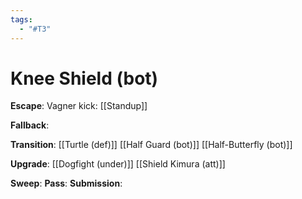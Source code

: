 ```yaml
---
tags:
  - "#T3"
---
```


# Knee Shield (bot)

**Escape**:
Vagner kick: [[Standup]]

**Fallback**:

**Transition**:
[[Turtle (def)]]
[[Half Guard (bot)]]
[[Half-Butterfly (bot)]]

**Upgrade**:
[[Dogfight (under)]]
[[Shield Kimura (att)]]

**Sweep**:
**Pass**:
**Submission**:
